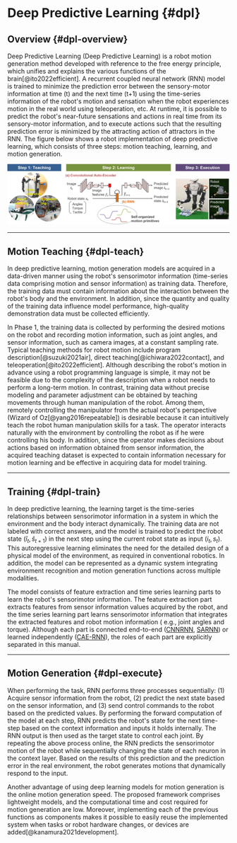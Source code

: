# Deep Predictive Learning {#dpl}

## Overview {#dpl-overview}
Deep Predictive Learning (Deep Predictive Learning) is a robot motion generation method developed with reference to the free energy principle, which unifies and explains the various functions of the brain[@ito2022efficient]. A recurrent coupled neural network (RNN) model is trained to minimize the prediction error between the sensory-motor information at time (t) and the next time (t+1) using the time-series information of the robot's motion and sensation when the robot experiences motion in the real world using teleoperation, etc. At runtime, it is possible to predict the robot's near-future sensations and actions in real time from its sensory-motor information, and to execute actions such that the resulting prediction error is minimized by the attracting action of attractors in the RNN. The figure below shows a robot implementation of deep predictive learning, which consists of three steps: motion teaching, learning, and motion generation.


[![overview of deep predictive learning](img/dpl-overview.webp)](img/dpl-overview.webp)

      

----
## Motion Teaching {#dpl-teach}
In deep predictive learning, motion generation models are acquired in a data-driven manner using the robot's sensorimotor information (time-series data comprising motion and sensor information) as training data. Therefore, the training data must contain information about the interaction between the robot's body and the environment. In addition, since the quantity and quality of the training data influence model performance, high-quality demonstration data must be collected efficiently. 

In Phase 1, the training data is collected by performing the desired motions on the robot and recording motion information, such as joint angles, and sensor information, such as camera images, at a constant sampling rate. Typical teaching methods for robot motion include program description[@suzuki2021air], direct teaching[@ichiwara2022contact], and teleoperation[@ito2022efficient]. Although describing the robot's motion in advance using a robot programming language is simple, it may not be feasible due to the complexity of the description when a robot needs to perform a long-term motion. In contrast, training data without precise modeling and parameter adjustment can be obtained by teaching movements through human manipulation of the robot. Among them, remotely controlling the manipulator from the actual robot's perspective (Wizard of Oz[@yang2016repeatable]) is desirable because it can intuitively teach the robot human manipulation skills for a task. The operator interacts naturally with the environment by controlling the robot as if he were controlling his body. In addition, since the operator makes decisions about actions based on information obtained from sensor information, the acquired teaching dataset is expected to contain information necessary for motion learning and be effective in acquiring data for model training.


----
## Training {#dpl-train}
In deep predictive learning, the learning target is the time-series relationships between sensorimotor information in a system in which the environment and the body interact dynamically. The training data are not labeled with correct answers, and the model is trained to predict the robot state ($\hat i_t, \hat s_{t+1}$) in the next step using the current robot state as input ($i_t, s_t$). This autoregressive learning eliminates the need for the detailed design of a physical model of the environment, as required in conventional robotics. In addition, the model can be represented as a dynamic system integrating environment recognition and motion generation functions across multiple modalities.

The model consists of feature extraction and time series learning parts to learn the robot's sensorimotor information. The feature extraction part extracts features from sensor information values acquired by the robot, and the time series learning part learns sensorimotor information that integrates the extracted features and robot motion information ( e.g., joint angles and torque). Although each part is connected end-to-end ([CNNRNN](zoo/CNNRNN.md), [SARNN](model/SARNN.md)) or learned independently ([CAE-RNN](zoo/CAE-RNN.md)), the roles of each part are explicitly separated in this manual.


----
## Motion Generation {#dpl-execute}
When performing the task, RNN performs three processes sequentially: (1) Acquire sensor information from the robot, (2) predict the next state based on the sensor information, and (3) send control commands to the robot based on the predicted values. By performing the forward computation of the model at each step, RNN predicts the robot's state for the next time-step based on the context information and inputs it holds internally. The RNN output is then used as the target state to control each joint. By repeating the above process online, the RNN predicts the sensorimotor motion of the robot while sequentially changing the state of each neuron in the context layer. Based on the results of this prediction and the prediction error in the real environment, the robot generates motions that dynamically respond to the input.

Another advantage of using deep learning models for motion generation is the online motion generation speed. The proposed framework comprises lightweight models, and the computational time and cost required for motion generation are low. Moreover, implementing each of the previous functions as components makes it possible to easily reuse the implemented system when tasks or robot hardware changes, or devices are added[@kanamura2021development].
